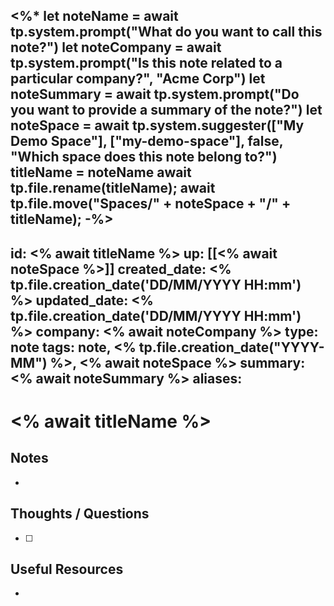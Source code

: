 <%* 
let noteName = await tp.system.prompt("What do you want to call this note?")
let noteCompany = await tp.system.prompt("Is this note related to a particular company?", "Acme Corp")
let noteSummary = await tp.system.prompt("Do you want to provide a summary of the note?")
let noteSpace = await tp.system.suggester(["My Demo Space"], ["my-demo-space"], false, "Which space does this note belong to?")
titleName = noteName
await tp.file.rename(titleName); 
await tp.file.move("Spaces/" + noteSpace + "/" + titleName);
-%>
---
id: <% await titleName %>
up: [[<% await noteSpace %>]]
created_date: <% tp.file.creation_date('DD/MM/YYYY HH:mm') %>
updated_date: <% tp.file.creation_date('DD/MM/YYYY HH:mm') %>
company: <% await noteCompany %>
type: note
tags: note, <% tp.file.creation_date("YYYY-MM") %>, <% await noteSpace %>
summary: <% await noteSummary %>
aliases: 
---

# <% await titleName %>

## Notes

-  

## Thoughts / Questions 

- [ ] 

## Useful Resources

- 
